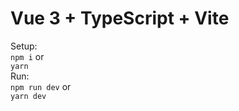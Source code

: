# Vue 3 + TypeScript + Vite

Setup: <br />
```npm i``` or<br/> 
```yarn``` <br/>
Run: <br />
```npm run dev``` or <br/>
```yarn dev```

